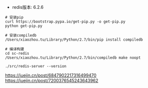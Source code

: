 * redis版本: 6.2.6

```shell
# 安装pip
curl https://bootstrap.pypa.io/get-pip.py -o get-pip.py
python get-pip.py

# 安装compiledb
/Users/xiaozhou.tu/Library/Python/2.7/bin/pip install compiledb

# 编译构建
cd sc-redis
/Users/xiaozhou.tu/Library/Python/2.7/bin/compiledb make noopt

./src/redis-server --version
```

https://juejin.cn/post/6847902217316499470
https://juejin.cn/post/7200376545243643962
